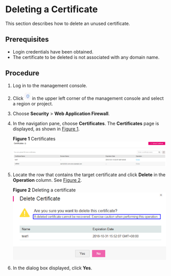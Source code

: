 # Deleting a Certificate<a name="EN-US_TOPIC_0193630226"></a>

This section describes how to delete an unused certificate.

## Prerequisites<a name="section145641143299"></a>

-   Login credentials have been obtained.
-   The certificate to be deleted is not associated with any domain name.

## Procedure<a name="section1039682110111"></a>

1.  Log in to the management console.
2.  Click  ![](figures/icon-region.png)  in the upper left corner of the management console and select a region or project.
3.  Choose  **Security**  \>  **Web Application Firewall**.
4.  In the navigation pane, choose  **Certificates**. The  **Certificates**  page is displayed, as shown in  [Figure 1](#en-us_topic_0193630262_fig29851531163210).

    **Figure  1**  Certificates<a name="en-us_topic_0193630262_fig29851531163210"></a>  
    ![](figures/certificates.png "certificates")

5.  Locate the row that contains the target certificate and click  **Delete**  in the  **Operation**  column. See  [Figure 2](#fig17767101724919).

    **Figure  2**  Deleting a certificate<a name="fig17767101724919"></a>  
    ![](figures/deleting-a-certificate.png "deleting-a-certificate")

6.  In the dialog box displayed, click  **Yes**.

